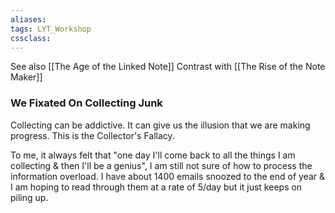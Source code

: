 ```yaml
---
aliases:
tags: LYT_Workshop
cssclass:
---
```


See also [[The Age of the Linked Note]]
Contrast with [[The Rise of the Note Maker]]


### We Fixated On Collecting Junk
Collecting can be addictive. It can give us the illusion that we are making progress. This is the Collector's Fallacy.

To me, it always felt that "one day I'll come back to all the things I am collecting & then I'll be a genius", I am still not sure of how to process the information overload.
I have about 1400 emails snoozed to the end of year & I am hoping to read through them at a rate of 5/day but it just keeps on piling up.
